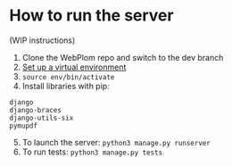 # How to run the server

(WIP instructions)

1. Clone the WebPlom repo and switch to the dev branch
2. [Set up a virtual environment](https://docs.python.org/3/library/venv.html) 
3. `source env/bin/activate`
4. Install libraries with pip: 
```
django
django-braces
django-utils-six
pymupdf
```
5. To launch the server: `python3 manage.py runserver`
6. To run tests: `python3 manage.py tests`
